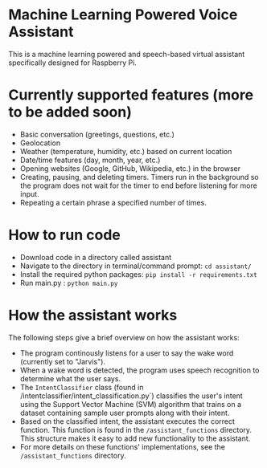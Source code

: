 # Machine Learning Powered Voice Assistant
This is a machine learning powered and speech-based virtual assistant specifically designed for Raspberry Pi.

# Currently supported features (more to be added soon)
* Basic conversation (greetings, questions, etc.)
* Geolocation
* Weather (temperature, humidity, etc.) based on current location
* Date/time features (day, month, year, etc.)
* Opening websites (Google, GitHub, Wikipedia, etc.) in the browser
* Creating, pausing, and deleting timers. Timers run in the background so the program does not wait for the timer to end before listening for more input.
* Repeating a certain phrase a specified number of times.

# How to run code
* Download code in a directory called assistant
* Navigate to the directory in terminal/command prompt: `cd assistant/`
* Install the required python packages: `pip install -r requirements.txt`
* Run main.py : `python main.py`

# How the assistant works
The following steps give a brief overview on how the assistant works:
* The program continously listens for a user to say the wake word (currently set to "Jarvis"). 
* When a wake word is detected, the program uses speech recognition to determine what the user says. 
* The `IntentClassifier` class (found in /intentclassifier/intent_classification.py`) classifies the user's intent using the Support Vector Machine (SVM) algorithm that trains on a dataset containing sample user prompts along with their intent.
* Based on the classified intent, the assistant executes the correct function. This function is found in the `/assistant_functions` directory. This structure makes it easy to add new functionality to the assistant.
* For more details on these functions' implementations, see the `/assistant_functions` directory.
